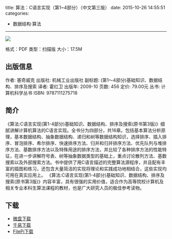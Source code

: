 title: 算法：C语言实现（第1~4部分）（中文第三版）
date: 2015-10-26 14:55:51
categories:
  - 数据结构·算法
---

![](http://img3.douban.com/lpic/s6083105.jpg)

格式：PDF
类型：扫描版
大小：17.5M

<!--more-->

## 出版信息 ##

作者: 塞奇威克 
出版社: 机械工业出版社
副标题: (第1～4部分)基础知识、数据结构、排序及搜索
译者: 霍红卫 
出版年: 2009-10
页数: 456
定价: 79.00元
丛书: 计算机科学丛书
ISBN: 9787111275718

## 简介 ##

《算法:C语言实现(第1-4部分)基础知识、数据结构、排序及搜索(原书第3版)》细腻讲解计算机算法的C语言实现。全书分为四部分，共16章。包括基本算法分析原理，基本数据结构、抽象数据结构、递归和树等数据结构知识，选择排序、插入排序、冒泡排序、希尔排序、快速排序方法、归并和归并排序方法、优先队列与堆排序方法、基数排序方法以及特殊用途的排序方法，并比较了各种排序方法的性能特征，在进一步讲解符号表、树等抽象数据类型的基础上，重点讨论散列方法、基数搜索以及外部搜索方法。书中提供了用C语言描述的完整算法源程序，并且配有丰富的插图和练习，还包含大量简洁的实现将理论和实践成功地相结合，这些实现均可用在真实应用上。
《算法:C语言实现(第1-4部分)基础知识、数据结构、排序及搜索(原书第3版)》内容丰富，具有很强的实用价值，适合作为高等院校计算机及相关专业本科生算法课程的教材，也是广大研究人员的极佳参考读物。

## 下载 ##

+ [微盘下载](http://vdisk.weibo.com/s/aADaW4YRELedi)
+ [千易下载](http://1000eb.com/1hfwq)
+ [FilePi下载](http://filepi.com/i/6C75SaT)
